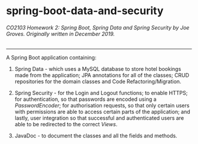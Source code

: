 # spring-boot-data-and-security

###### CO2103 Homework 2: Spring Boot, Spring Data and Spring Security by Joe Groves. Originally written in December 2019.
-----------

A Spring Boot application containing:

1. Spring Data - which uses a MySQL database to store hotel bookings made from the application; JPA annotations for all of the classes; CRUD repositories for the domain classes and Code Refactoring/Migration.

2. Spring Security - for the Login and Logout functions; to enable HTTPS; for authentication, so that passwords are encoded using a *PasswordEncoder*; for authorisation requests, so that only certain users with permissions are able to access certain parts of the application; and lastly, user integration so that successful and authenticated users are able to be redirected to the correct *Views*.

3. JavaDoc - to document the classes and all the fields and methods.
